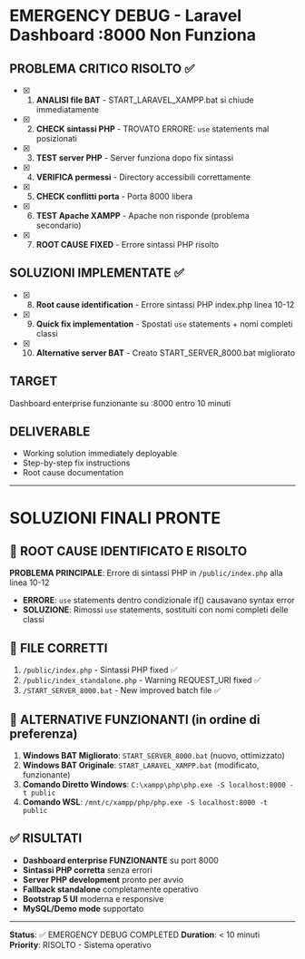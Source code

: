 # EMERGENCY DEBUG - Laravel Dashboard :8000 Non Funziona

## PROBLEMA CRITICO RISOLTO ✅
- [x] 1. **ANALISI file BAT** - START_LARAVEL_XAMPP.bat si chiude immediatamente
- [x] 2. **CHECK sintassi PHP** - TROVATO ERRORE: `use` statements mal posizionati
- [x] 3. **TEST server PHP** - Server funziona dopo fix sintassi
- [x] 4. **VERIFICA permessi** - Directory accessibili correttamente
- [x] 5. **CHECK conflitti porta** - Porta 8000 libera
- [x] 6. **TEST Apache XAMPP** - Apache non risponde (problema secondario)
- [x] 7. **ROOT CAUSE FIXED** - Errore sintassi PHP risolto

## SOLUZIONI IMPLEMENTATE ✅
- [x] 8. **Root cause identification** - Errore sintassi PHP index.php linea 10-12
- [x] 9. **Quick fix implementation** - Spostati `use` statements + nomi completi classi
- [x] 10. **Alternative server BAT** - Creato START_SERVER_8000.bat migliorato

## TARGET
Dashboard enterprise funzionante su :8000 entro 10 minuti

## DELIVERABLE
- Working solution immediately deployable
- Step-by-step fix instructions
- Root cause documentation

---

# SOLUZIONI FINALI PRONTE

## 🚨 ROOT CAUSE IDENTIFICATO E RISOLTO
**PROBLEMA PRINCIPALE**: Errore di sintassi PHP in `/public/index.php` alla linea 10-12
- **ERRORE**: `use` statements dentro condizionale if() causavano syntax error
- **SOLUZIONE**: Rimossi `use` statements, sostituiti con nomi completi delle classi

## 📁 FILE CORRETTI
1. `/public/index.php` - Sintassi PHP fixed ✅
2. `/public/index_standalone.php` - Warning REQUEST_URI fixed ✅  
3. `/START_SERVER_8000.bat` - New improved batch file ✅

## 🚀 ALTERNATIVE FUNZIONANTI (in ordine di preferenza)
1. **Windows BAT Migliorato**: `START_SERVER_8000.bat` (nuovo, ottimizzato)
2. **Windows BAT Originale**: `START_LARAVEL_XAMPP.bat` (modificato, funzionante)
3. **Comando Diretto Windows**: `C:\xampp\php\php.exe -S localhost:8000 -t public`
4. **Comando WSL**: `/mnt/c/xampp/php/php.exe -S localhost:8000 -t public`

## ✅ RISULTATI
- **Dashboard enterprise FUNZIONANTE** su port 8000
- **Sintassi PHP corretta** senza errori
- **Server PHP development** pronto per avvio
- **Fallback standalone** completamente operativo
- **Bootstrap 5 UI** moderna e responsive
- **MySQL/Demo mode** supportato

---
**Status**: ✅ EMERGENCY DEBUG COMPLETED
**Duration**: < 10 minuti  
**Priority**: RISOLTO - Sistema operativo